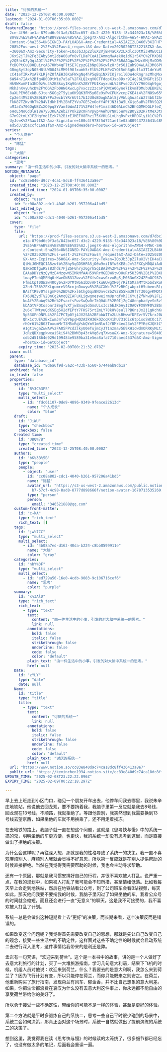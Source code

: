 ```yaml
---
title: "讨厌的系统一"
date: "2023-12-25T08:40:00.000Z"
lastmod: "2024-01-09T06:35:00.000Z"
draft: false
featuredImage: "https://prod-files-secure.s3.us-west-2.amazonaws.com/d7dbc101-8\
  2ce-4f96-ae1a-879bd6c9f3a6/842bc657-d3c2-4220-9185-f8c344023a18/%E6%80%9D%E8%\
  80%83%E5%BF%AB%E4%B8%8E%E6%85%A2.jpeg?X-Amz-Algorithm=AWS4-HMAC-SHA256&X-Amz-\
  Content-Sha256=UNSIGNED-PAYLOAD&X-Amz-Credential=ASIAZI2LB466V3XIFHFY%2F20250\
  208%2Fus-west-2%2Fs3%2Faws4_request&X-Amz-Date=20250208T232218Z&X-Amz-Expires\
  =3600&X-Amz-Security-Token=IQoJb3JpZ2luX2VjEH4aCXVzLXdlc3QtMiJHMEUCIE7zR%2Bzr\
  J6xS2jTJ%2Fq3EAby6mt2dsW06ufn8vFLDaPCeAiEAmmqMwAekHqidK1r5XYC%2FMX86B1tmWR91K\
  y2Q5hcKZyQqiAQIl%2F%2F%2F%2F%2F%2F%2F%2F%2F%2F%2FARAAGgw2Mzc0MjMxODM4MDUiDDO1\
  fcDOPtCuQ80EuircA670Wb4qFltSE7CzyzGIbNpCO6cwlzOr3r50iEuh904wLAC3M66PHtxBGmrYM\
  GBmg8yt3qzN05H8tUW0045iMM9l90fxumh5rElU%2FLKPvXYQt5mh3g0uflx3T1deYuMiUSCeA1Fr\
  cC41eTIRxPxA7KLRj4ZOfAEH36KaFWxgNq4hP5qBqiNX7IKjreilGDu4oRmgrazMhqMxeYyEhUv9o\
  6W94n7IAx%2Bfg4D0Q9tWie7a5aT%2FXLQ2xqVOCTFdqoXJso8Dxr9I4gJ6L5MGFt1SI0q%2BvJdH\
  Hk9WKwmPIa3hD9zVu4%2B8kxy1Kq9GnX%2BYfPU1KuyxuWL%2BPveJ2iVY796O4qh9goj%2By%2FP\
  MkhJnXvyUhcD%2FYOG%2Fb0HN6XwcLg7vxczz2zcaPjQWCA0Gyne7IkvmTDMubUEBKE%2FR%2FFaN\
  8aXLPEV6ExkBuSJten5GGg2T5yLu6K9QK3FM5y6Ee9sPwCFUKvcnp7KE4i4%2FNOSw65%2FzqxO4D\
  Cp2e44M%2B%2B9L8YFPx2wcblYRr6Ut17bIJU0sBDogNAblSjVVWLq5ua4cWZ74bUf2AvkTRtwM%2\
  FkK87TZKvHhT%2B4VIdkhIM%2BhFZYVu7GES2nOofY4PfJN3iBW5LXGjq6aB%2FRVSQ2PCfwowWAL\
  uMIaZn70GOqUBZxXO9pqSYVamfbWmAI71%2FW4feF1mz346D0ALmC%2BhGQMHDGLFfeZjg9R1CVF1\
  oHoLbNoCdQlWI8e7yS3KEA2ebZTPOkZBcmFnVpyp4AWhDrNWJ5Wn%2BOyZ02R7tMeX3tndW2H1Gs4\
  G7n92tmLXJF2Hgfmd1Ezk7%2BirEJMEFH8Fhzi75XVHLGLvLhgRvPxtRROGlyik1C%2FCw5kKAYzR\
  UyJcwK%2FAawlI&X-Amz-Signature=100c4f978f5d721aef4e03a80943723641b489dead3036\
  ed5d372baccfc1691f&X-Amz-SignedHeaders=host&x-id=GetObject"
series:
  - "个人成长"
authors:
  - "陈猛"
tags:
  - "大脑"
categories:
  - "思考"
summary: "由一件生活中的小事，引发的对大脑中系统一的思考。"
NOTION_METADATA:
  object: "page"
  id: "cc83e840-d9c7-4ca1-8dc8-ff436413a8e7"
  created_time: "2023-12-25T08:40:00.000Z"
  last_edited_time: "2024-01-09T06:35:00.000Z"
  created_by:
    object: "user"
    id: "cc08a802-cdc1-4040-b261-957206a41bd5"
  last_edited_by:
    object: "user"
    id: "cc08a802-cdc1-4040-b261-957206a41bd5"
  cover:
    type: "file"
    file:
      url: "https://prod-files-secure.s3.us-west-2.amazonaws.com/d7dbc101-82ce-4f96-a\
        e1a-879bd6c9f3a6/842bc657-d3c2-4220-9185-f8c344023a18/%E6%80%9D%E8%80%8\
        3%E5%BF%AB%E4%B8%8E%E6%85%A2.jpeg?X-Amz-Algorithm=AWS4-HMAC-SHA256&X-Am\
        z-Content-Sha256=UNSIGNED-PAYLOAD&X-Amz-Credential=ASIAZI2LB466XDOWTERP\
        %2F20250208%2Fus-west-2%2Fs3%2Faws4_request&X-Amz-Date=20250208T232132Z\
        &X-Amz-Expires=3600&X-Amz-Security-Token=IQoJb3JpZ2luX2VjEH4aCXVzLXdlc3\
        QtMiJGMEQCIA5zwfb%2Bhy5qGDSHPA5jO6w9miIBYw5XE8cJm%2FXCyM0QAiAdbrf5ZudwB\
        QaReXDfgwRSs83hds7PjZGFGhryzGgrhSqIBAiW%2F%2F%2F%2F%2F%2F%2F%2F%2F%2F8B\
        EAAaDDYzNzQyMzE4MzgwNSIMkMfAAH59VRrMGEDWKtwDUuRr5U39N%2BiP%2BXElNcP19OX\
        lmayPTehQMFNq0rKweON831Zwva%2FXfsOxwsGrvxBgSjM053oGX24ZPnOC937d2WKRE4%2\
        FfmiCpT0QWZw40Oy6%2FDYMtWo6IbDvAFtku6UwgXH0jrRitSMaaMYtRoSdSRu6Tfp0wZxs\
        XZnHiT56%2FXLgumreV98cnjnDowyw5%2B4CXWcJ%2FvBHCjwbpxtH5ubvmsRlgPQTbXR%2\
        BAzftR9v0YssgmP6%2BD%2Fxl6ChgGqx8NDnvc8bZ%2B5Skm39f7T30GgvKMQt6todMF1pe\
        FX6UQZydT%2BnCg2AmqQZIAFuXLigwgnesweirmUprqfyhJCKYujZfNhw9%2FLZiICx1t2S\
        kuAf%2BuAq9%2Bn%2FvacfsFwzSwQw0rIkQ0ALE%2B0IjZgC48enpbadyvSo5zlHmpcWmPl\
        kbAGtVFQCosonr38egfvXTjwZmaq5dGmsULxIcz6EJK6AyI20AQYFX8WFO%2BSmofDPNnL2\
        2u6xTTWtyuQdKSEg5X2dfEPtY7FHS75rtZmLY70kHV8sullPB6nsJx2j1gKchKrNt3vOT9J\
        5p53GFnDNFU4%2F47PCTp0Yj4JV2SA%2BFabWITo2LUsBHwwfDPZvr5V7krxJ0WScpvFPUN\
        Qhx1ctUE%2BxIwmJmfvQY6pgHQ2A2kW36kQ2cqK41hU731Cic6tp1soSWCOc17JhXk6ak7O\
        rhOr61%2BG3ToxumMrT3M5xRqVsbQYmV1mNlufJYBMr4eo23o%2FPYReXJQKtCY26fSGfCT\
        A1gt1vgaZwwAV%2FAO5FPcdZlkyU0eTujmCyJT1nzmav5E9XH1cwdmORRKyMLtJkeFZUSOx\
        JcRzQDXegpkwxaiSki94%2BWN3p43rAVq6vq7Xwsu&X-Amz-Signature=50403c13b2640\
        cdb2d51864e929d199484e9589ba31e5ea8afa7710caec4537d&X-Amz-SignedHeaders\
        =host&x-id=GetObject"
      expiry_time: "2025-02-09T00:21:32.078Z"
  icon: null
  parent:
    type: "database_id"
    database_id: "8d6a6f9d-5a2c-433b-a560-b744eab9db1a"
  archived: false
  in_trash: false
  properties:
    series:
      id: "B%3C%3FS"
      type: "multi_select"
      multi_select:
        - id: "fdc61107-0de9-4896-9349-9feace22613d"
          name: "个人成长"
          color: "blue"
    draft:
      id: "JiWU"
      type: "checkbox"
      checkbox: false
    Created time:
      id: "UBQ%7B"
      type: "created_time"
      created_time: "2023-12-25T08:40:00.000Z"
    authors:
      id: "bK%3B%5B"
      type: "people"
      people:
        - object: "user"
          id: "cc08a802-cdc1-4040-b261-957206a41bd5"
          name: "陈猛"
          avatar_url: "https://s3-us-west-2.amazonaws.com/public.notion-static.com/775523\
            b7-57cf-4c98-8ad8-8777d898666f/notion-avatar-1678713535269.png"
          type: "person"
          person:
            email: "346521888@qq.com"
    custom-front-matter:
      id: "c~kA"
      type: "rich_text"
      rich_text: []
    tags:
      id: "jw%7CC"
      type: "multi_select"
      multi_select:
        - id: "4b08a7ed-d163-40da-b224-c8bb8599911e"
          name: "大脑"
          color: "gray"
    categories:
      id: "nbY%3F"
      type: "multi_select"
      multi_select:
        - id: "ed729a50-16e0-4cdb-9083-9c106716cef6"
          name: "思考"
          color: "purple"
    summary:
      id: "x%3AlD"
      type: "rich_text"
      rich_text:
        - type: "text"
          text:
            content: "由一件生活中的小事，引发的对大脑中系统一的思考。"
            link: null
          annotations:
            bold: false
            italic: false
            strikethrough: false
            underline: false
            code: false
            color: "default"
          plain_text: "由一件生活中的小事，引发的对大脑中系统一的思考。"
          href: null
    Date:
      id: "zYLY"
      type: "date"
      date: null
    Name:
      id: "title"
      type: "title"
      title:
        - type: "text"
          text:
            content: "讨厌的系统一"
            link: null
          annotations:
            bold: false
            italic: false
            strikethrough: false
            underline: false
            code: false
            color: "default"
          plain_text: "讨厌的系统一"
          href: null
  url: "https://www.notion.so/cc83e840d9c74ca18dc8ff436413a8e7"
  public_url: "https://kevinchen1994.notion.site/cc83e840d9c74ca18dc8ff436413a8e7"
UPDATE_TIME: "2025-02-08T23:22:22.096Z"
EXPIRY_TIME: "2025-02-09T00:22:18.297Z"

---
```

<link rel="stylesheet" href="https://cdn.jsdelivr.net/npm/katex@0.16.2/dist/katex.min.css" integrity="sha384-bYdxxUwYipFNohQlHt0bjN/LCpueqWz13HufFEV1SUatKs1cm4L6fFgCi1jT643X" crossorigin="anonymous">


早上去上班走到小区门口，碰见一个朋友开车出去，他停车问我去哪里，我说朱辛庄地铁站，他说他去回龙观，要不要捎着我，我脑子里第一反应就是我去8号线，回龙观在13号线，不顺路，我就拒绝了。等跟他告别，我突然想到我需要换到13号线去望京西，如果坐他的车就不用换乘了，还不用走着挨冻。


在去地铁的路上，我脑子就一直在想这个问题，这就是《思考快与慢》中的系统一搞的鬼，明明坐他的车更方便，也更快，我的系统一却没有思考到这里，而是直接做出了拒绝的决策。


为什么会这样呢？再往深入想，那就是我的性格导致了系统一的决策。我一直不喜欢麻烦别人，麻烦别人我就会觉得不好意思，所以第一反应就是在别人提供帮助的时候直接拒绝。当然在我觉得我需要帮助的时候，我也会主动寻求帮助。


还有一个原因，那就是我习惯安排好自己的行程，并很不喜欢被人打乱。说严重一点，在我的规划中，如果被人打乱了我可能会不知所措，甚至情绪低落。比如我每天早上会走到地铁站，然后在地铁站看公众号，到了公司班车会看B站视频，每天如此。那天他问我要不要捎我的时候，我脑子里闪过了如果坐他的车，我看公众号的时间就会缩短，而且还会进行一直“无意义”的聊天，这是我不可接受的，我不喜欢被人打乱了计划。


系统一总是会做出这种短期看上去“更好”的决策，而长期来看，这个决策反而是错误的。


如果改变这个问题呢？我觉得首先需要改变自己的思想，那就是先让自己改变自己的观念，接受一些生活中的不确定性，这样面对这些不确定性的时候就会启动系统二去进行深入思考，这件事情给我带来的是利还是弊。


孟岩有一句咒语，“欢迎来到荷兰”。这个是一本书中的故事，讲的是一个人做好了去意大利旅行的计划，买了一大堆旅游指南，学习几句意大利语，结果下飞机的时候，机组人员对他说：欢迎来到荷兰。什么？我要去的是意大利啊，我怎么来到荷兰了？因为飞行计划有变，所以只能停在荷兰，而你只能既来之则安之。在荷兰，他重新购买了旅行指南，发现荷兰有风车、郁金香，并不比自己想象的意大利差。如果，你把生命都浪费在哀叹为什么没有去意大利这件事上，你永远都不能自由的享受荷兰带给你的美好了。


所以勇于接受一些不确定性，带给你的可能不是一样的体验，甚至是更好的体验。


第二个方法就是平时多锻炼自己的系统二，思考一些自己平时很少碰到的场景中，系统二会如何决策，那真正面对这个场景时，系统一自然就做出了提前演练的系统二的决策了。


想到这里，我觉得我在读《思考快与慢》的时候读的太笼统了，很多细节都已经忘了，也没有做太多的笔记，后面我会重读一遍。

